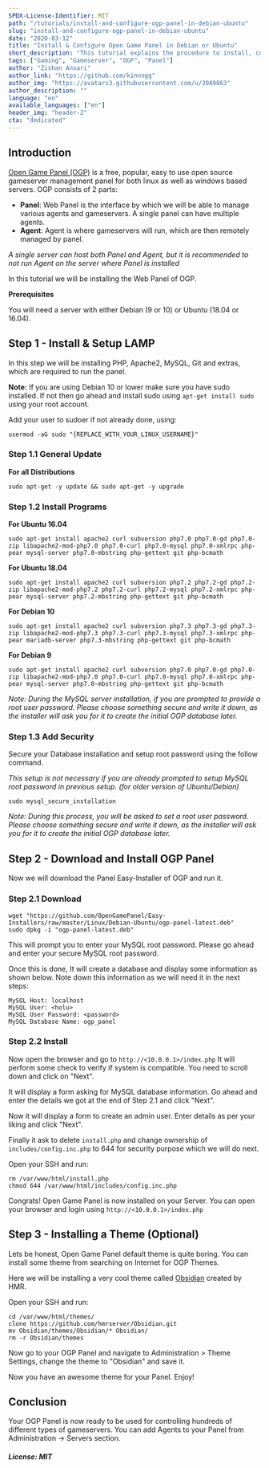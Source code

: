 ```yaml
---
SPDX-License-Identifier: MIT
path: "/tutorials/install-and-configure-ogp-panel-in-debian-ubuntu"
slug: "install-and-configure-ogp-panel-in-debian-ubuntu"
date: "2020-03-12"
title: "Install & Configure Open Game Panel in Debian or Ubuntu"
short_description: "This tutorial explains the procedure to install, configure and secure Open Game Panel in Debian or Ubuntu OS."
tags: ["Gaming", "Gameserver", "OGP", "Panel"]
author: "Zishan Ansari"
author_link: "https://github.com/kinnngg"
author_img: "https://avatars3.githubusercontent.com/u/3089863"
author_description: ""
language: "en"
available_languages: ["en"]
header_img: "header-2"
cta: "dedicated"
---
```


## Introduction

[Open Game Panel (OGP)](https://opengamepanel.org) is a free, popular, easy to use open source gameserver management panel for both linux as well as windows based servers.
OGP consists of 2 parts:
* **Panel**:  Web Panel is the interface by which we will be able to manage various agents and gameservers. A single panel can have multiple agents.
* **Agent**:  Agent is where gameservers will run, which are then remotely managed by panel.

*A single server can host both Panel and Agent, but it is recommended to not run Agent on the server where Panel is installed*

In this tutorial we will be installing the Web Panel of OGP.

**Prerequisites**

You will need a server with either Debian (9 or 10) or Ubuntu (18.04 or 16.04).

## Step 1 - Install & Setup LAMP

In this step we will be installing PHP, Apache2, MySQL, Git and extras, which are required to run the panel.

**Note:** If you are using Debian 10 or lower make sure you have sudo installed. If not then go ahead and install sudo using `apt-get install sudo` using your root account.

Add your user to sudoer if not already done, using:
```shell
usermod -aG sudo "{REPLACE_WITH_YOUR_LINUX_USERNAME}"
```

### Step 1.1 General Update

**For all Distributions**
```shell
sudo apt-get -y update && sudo apt-get -y upgrade
```

### Step 1.2 Install Programs

**For Ubuntu 16.04**
```shell
sudo apt-get install apache2 curl subversion php7.0 php7.0-gd php7.0-zip libapache2-mod-php7.0 php7.0-curl php7.0-mysql php7.0-xmlrpc php-pear mysql-server php7.0-mbstring php-gettext git php-bcmath
```

**For Ubuntu 18.04**
```shell
sudo apt-get install apache2 curl subversion php7.2 php7.2-gd php7.2-zip libapache2-mod-php7.2 php7.2-curl php7.2-mysql php7.2-xmlrpc php-pear mysql-server php7.2-mbstring php-gettext git php-bcmath
```

**For Debian 10**
```shell
sudo apt-get install apache2 curl subversion php7.3 php7.3-gd php7.3-zip libapache2-mod-php7.3 php7.3-curl php7.3-mysql php7.3-xmlrpc php-pear mariadb-server php7.3-mbstring php-gettext git php-bcmath
```

**For Debian 9**
```shell
sudo apt-get install apache2 curl subversion php7.0 php7.0-gd php7.0-zip libapache2-mod-php7.0 php7.0-curl php7.0-mysql php7.0-xmlrpc php-pear mysql-server php7.0-mbstring php-gettext git php-bcmath
```

*Note: During the MySQL server installation, if you are prompted to provide a root user password. Please choose something secure and write it down, as the installer will ask you for it to create the initial OGP database later.*

### Step 1.3 Add Security

Secure your Database installation and setup root password using the follow command.

*This setup is not necessary if you are already prompted to setup MySQL root password in previous setup. (for older version of Ubuntu/Debian)*

```
sudo mysql_secure_installation
```

*Note: During this process, you will be asked to set a root user password. Please choose something secure and write it down, as the installer will ask you for it to create the initial OGP database later.*

## Step 2 - Download and Install OGP Panel

Now we will download the Panel Easy-Installer of OGP and run it.

### Step 2.1 Download

```shell
wget "https://github.com/OpenGamePanel/Easy-Installers/raw/master/Linux/Debian-Ubuntu/ogp-panel-latest.deb"
sudo dpkg -i "ogp-panel-latest.deb"
```

This will prompt you to enter your MySQL root password. Please go ahead and enter your secure MySQL root password.

Once this is done, It will create a database and display some information as shown below. Note down this information as we will need it in the next steps:

```
MySQL Host: localhost
MySQL User: <holu>
MySQL User Password: <password>
MySQL Database Name: ogp_panel
```

### Step 2.2 Install

Now open the browser and go to `http://<10.0.0.1>/index.php`
It will perform some check to verify if system is compatible. You need to scroll down and click on "Next".

It will display a form asking for MySQL database information. Go ahead and enter the details we got at the end of Step 2.1 and click "Next".

Now it will display a form to create an admin user. Enter details as per your liking and click "Next".

Finally it ask to delete `install.php` and change ownership of `includes/config.inc.php` to 644 for security purpose which we will do next.

Open your SSH and run:

```
rm /var/www/html/install.php
chmod 644 /var/www/html/includes/config.inc.php
```

Congrats! Open Game Panel is now installed on your Server. You can open your browser and login using `http://<10.0.0.1>/index.php`

## Step 3 - Installing a Theme (Optional)

Lets be honest, Open Game Panel default theme is quite boring. You can install some theme from searching on Internet for OGP Themes.

Here we will be installing a very cool theme called [Obsidian](https://github.com/hmrserver/Obsidian) created by HMR.

Open your SSH and run:

```shell
cd /var/www/html/themes/
clone https://github.com/hmrserver/Obsidian.git
mv Obsidian/themes/Obsidian/* Obsidian/
rm -r Obsidian/themes
```

Now go to your OGP Panel and navigate to Administration > Theme Settings, change the theme to "Obsidian" and save it.

Now you have an awesome theme for your Panel. Enjoy!

## Conclusion

Your OGP Panel is now ready to be used for controlling hundreds of different types of gameservers. You can add Agents to your Panel from Administration -> Servers section.

##### License: MIT

<!--

Contributor's Certificate of Origin

By making a contribution to this project, I certify that:

(a) The contribution was created in whole or in part by me and I have
    the right to submit it under the license indicated in the file; or

(b) The contribution is based upon previous work that, to the best of my
    knowledge, is covered under an appropriate license and I have the
    right under that license to submit that work with modifications,
    whether created in whole or in part by me, under the same license
    (unless I am permitted to submit under a different license), as
    indicated in the file; or

(c) The contribution was provided directly to me by some other person
    who certified (a), (b) or (c) and I have not modified it.

(d) I understand and agree that this project and the contribution are
    public and that a record of the contribution (including all personal
    information I submit with it, including my sign-off) is maintained
    indefinitely and may be redistributed consistent with this project
    or the license(s) involved.

Signed-off-by: kinnngg786@gmail.com

-->
